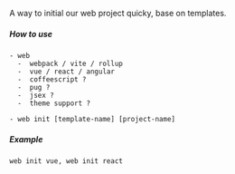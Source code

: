 A way to initial our web project quicky, base on templates.
##### How to use
```
- web
  -  webpack / vite / rollup
  -  vue / react / angular
  -  coffeescript ?
  -  pug ?
  -  jsex ?
  -  theme support ?

- web init [template-name] [project-name]
```
##### Example
```
web init vue, web init react 
```
